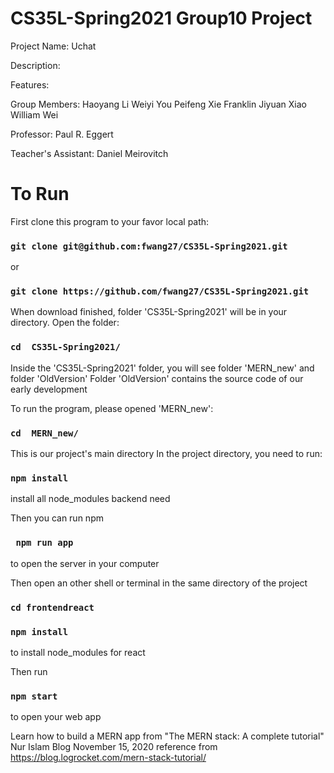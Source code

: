 # CS35L-Spring2021 Group10 Project
Project Name:
    Uchat

Description:


Features:


Group Members:
    Haoyang Li
    Weiyi You
    Peifeng Xie
    Franklin
    Jiyuan Xiao
    William Wei

Professor:
    Paul R. Eggert

Teacher's Assistant:
    Daniel Meirovitch

# To Run
First clone this program to your favor local path:

### `git clone git@github.com:fwang27/CS35L-Spring2021.git`

or

### `git clone https://github.com/fwang27/CS35L-Spring2021.git`

When download finished, folder 'CS35L-Spring2021' will be in your directory. Open the folder: 

### `cd  CS35L-Spring2021/`

Inside the 'CS35L-Spring2021' folder, you will see folder 'MERN_new' and folder 'OldVersion'
Folder 'OldVersion' contains the source code of our early development 

To run the program, please opened 'MERN_new':

### `cd  MERN_new/`

This is our project's main directory
In the project directory, you need to run:

### `npm install`

install all node_modules backend need

Then you can run npm

### ` npm run app`

to open the server in your computer

Then open an other shell or terminal
in the same directory of the project

### `cd frontendreact`
### `npm install`

to install node_modules for react

Then run 

### `npm start`

to open your web app

Learn how to build a MERN app from "The MERN stack: A complete tutorial" Nur Islam Blog November 15, 2020 
reference from https://blog.logrocket.com/mern-stack-tutorial/ 

